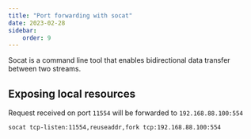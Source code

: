 ```yaml
---
title: "Port forwarding with socat"
date: 2023-02-28
sidebar:
    order: 9
---
```


Socat is a command line tool that enables bidirectional data transfer between two streams.

## Exposing local resources

Request received on port `11554` will be forwarded to `192.168.88.100:554`

```
socat tcp-listen:11554,reuseaddr,fork tcp:192.168.88.100:554
```
